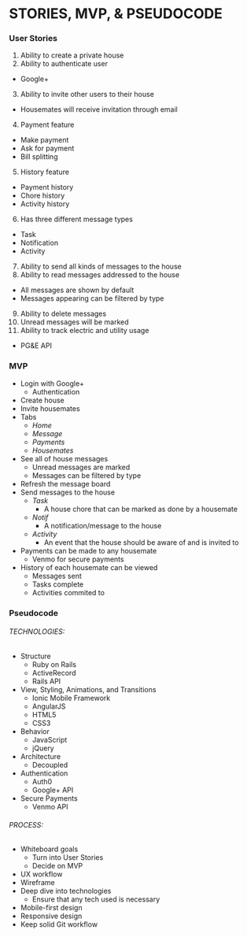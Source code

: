 <!-- Stories_MVP_Pseudocode.md -->

STORIES, MVP, & PSEUDOCODE
==========================================================================

### User Stories
1. Ability to create a private house
2. Ability to authenticate user
  - Google+
3. Ability to invite other users to their house
  - Housemates will receive invitation through email
4. Payment feature
  - Make payment
  - Ask for payment
  - Bill splitting
5. History feature
  - Payment history
  - Chore history
  - Activity history
6. Has three different message types
  - Task
  - Notification
  - Activity
7. Ability to send all kinds of messages to the house
8. Ability to read messages addressed to the house
  - All messages are shown by default
  - Messages appearing can be filtered by type
9. Ability to delete messages
10. Unread messages will be marked
11. Ability to track electric and utility usage
  - PG&E API



### MVP
- Login with Google+
  - Authentication
- Create house
- Invite housemates
- Tabs
  - _Home_
  - _Message_
  - _Payments_
  - _Housemates_
- See all of house messages
  - Unread messages are marked
  - Messages can be filtered by type
- Refresh the message board
- Send messages to the house
  - _Task_
    - A house chore that can be marked as done by a housemate
  - _Notif_
    - A notification/message to the house
  - _Activity_
    - An event that the house should be aware of and is invited to
- Payments can be made to any housemate
  - Venmo for secure payments
- History of each housemate can be viewed
  - Messages sent
  - Tasks complete
  - Activities commited to



### Pseudocode
###### TECHNOLOGIES:
- Structure
  - Ruby on Rails
  - ActiveRecord
  - Rails API
- View, Styling, Animations, and Transitions
  - Ionic Mobile Framework
  - AngularJS
  - HTML5
  - CSS3
- Behavior
  - JavaScript
  - jQuery
- Architecture
  - Decoupled
- Authentication
  - Auth0
  - Google+ API
- Secure Payments
  - Venmo API



###### PROCESS:
- Whiteboard goals
  - Turn into User Stories
  - Decide on MVP
- UX workflow
- Wireframe
- Deep dive into technologies
  - Ensure that any tech used is necessary
- Mobile-first design
- Responsive design
- Keep solid Git workflow
